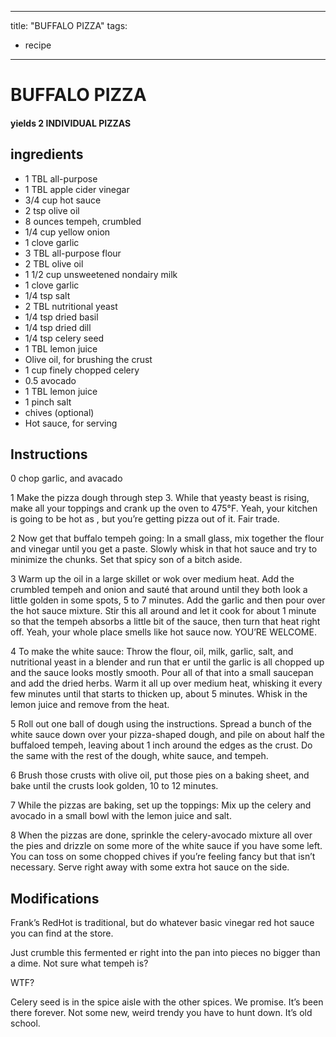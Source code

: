 
---
title: "BUFFALO PIZZA"
tags:
  - recipe
---
# BUFFALO PIZZA



#### yields  2 INDIVIDUAL PIZZAS


## ingredients
* 1 TBL all-purpose 
* 1 TBL apple cider vinegar 
* 3/4 cup hot sauce 
* 2 tsp olive oil 
* 8 ounces tempeh, crumbled 
* 1/4 cup yellow onion 
* 1 clove garlic 
* 3 TBL all-purpose flour 
* 2 TBL olive oil 
* 1 1/2 cup unsweetened nondairy milk 
* 1 clove garlic 
* 1/4 tsp salt 
* 2 TBL nutritional yeast 
* 1/4 tsp dried basil 
* 1/4 tsp dried dill 
* 1/4 tsp celery seed 
* 1 TBL lemon juice 
* Olive oil, for brushing the crust 
* 1 cup finely chopped celery 
* 0.5 avocado 
* 1 TBL lemon juice 
* 1 pinch salt 
* chives (optional)
* Hot sauce, for serving 



## Instructions
0 chop garlic, and avacado

1 Make the pizza dough through step 3. While that yeasty beast is rising, make all your toppings and crank up the oven to 475°F. Yeah, your kitchen is going to be hot as  , but you’re getting pizza out of it. Fair trade.

2 Now get that buffalo tempeh going: In a small glass, mix together the flour and vinegar until you get a paste. Slowly whisk in that hot sauce and try to minimize the chunks. Set that spicy son of a bitch aside.

3 Warm up the oil in a large skillet or wok over medium heat. Add the crumbled tempeh and onion and sauté that    around until they both look a little golden in some spots, 5 to 7 minutes. Add the garlic and then pour over the hot sauce mixture. Stir this all around and let it cook for about 1 minute so that the tempeh absorbs a little bit of the sauce, then turn that heat right off. Yeah, your whole place smells like hot sauce now. YOU’RE  WELCOME.

4 To make the white sauce: Throw the flour, oil, milk, garlic, salt, and nutritional yeast in a blender and run that  er until the garlic is all chopped up and the sauce looks mostly smooth. Pour all of that into a small saucepan and add the dried herbs. Warm it all up over medium heat, whisking it every few minutes until that    starts to thicken up, about 5 minutes. Whisk in the lemon juice and remove from the heat.

5 Roll out one ball of dough using the instructions. Spread a bunch of the white sauce down over your pizza-shaped dough, and pile on about half the buffaloed tempeh, leaving about 1 inch around the edges as the crust. Do the same    with the rest of the dough, white sauce, and tempeh.

6 Brush those crusts with olive oil, put those pies on a baking sheet, and bake until the crusts look golden, 10 to 12 minutes.

7 While the pizzas are baking, set up the toppings: Mix up the celery and avocado in a small bowl with the lemon juice and salt.

8 When the pizzas are done, sprinkle the celery-avocado mixture all over the pies and drizzle on some more of the white sauce if you have some left. You can toss on some chopped chives if you’re feeling fancy but that    isn’t necessary. Serve right away with some extra hot sauce on the side.



## Modifications
Frank’s RedHot is traditional, but do whatever basic vinegar red hot sauce you can find at the store.

 Just crumble this fermented  er right into the pan into pieces no bigger than a dime. Not sure what tempeh is?

 WTF?

 Celery seed is in the spice aisle with the other spices. We  promise. It’s been there forever. Not some new, weird trendy    you have to hunt down. It’s old school.




